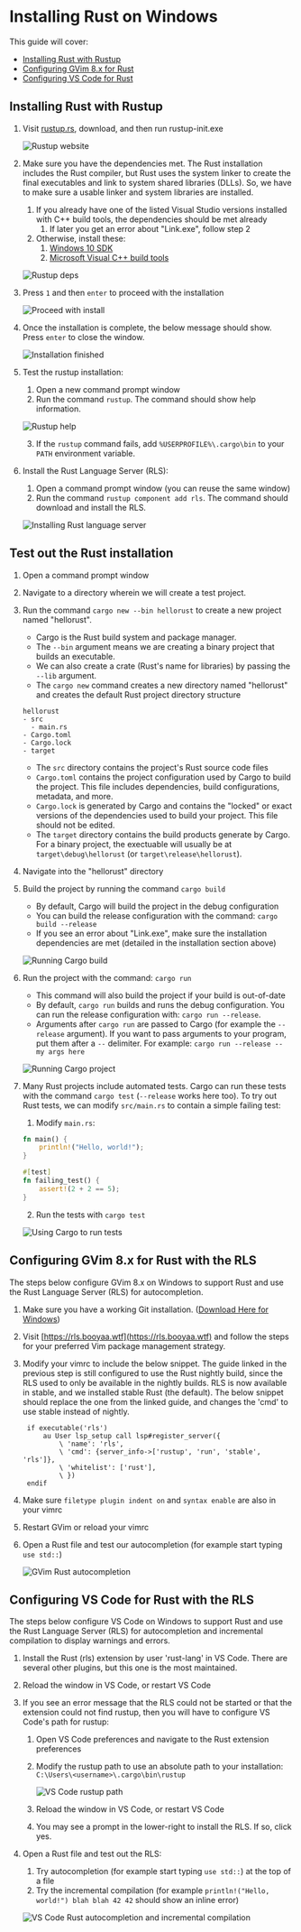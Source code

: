 # Installing Rust on Windows

This guide will cover:
  - [Installing Rust with Rustup](#installing-rust-with-rustup)
  - [Configuring GVim 8.x for Rust](#configuring-gvim-8x-for-rust-with-the-rls)
  - [Configuring VS Code for Rust](#configuring-vs-code-for-rust-with-the-rls)

## Installing Rust with Rustup

1. Visit [rustup.rs](https://rustup.rs), download, and then run rustup-init.exe

    ![Rustup website](./images/install/rustup.png)

2. Make sure you have the dependencies met. The Rust installation includes the Rust compiler, but Rust uses the system linker to create the final executables and link to system shared libraries (DLLs). So, we have to make sure a usable linker and system libraries are installed.
   1. If you already have one of the listed Visual Studio versions installed with C++ build tools, the dependencies should be met already
      1. If later you get an error about "Link.exe", follow step 2
   2. Otherwise, install these:
      1. [Windows 10 SDK](https://developer.microsoft.com/en-us/windows/downloads/windows-10-sdk)
      2. [Microsoft Visual C++ build tools](https://www.google.com/url?sa=t&rct=j&q=&esrc=s&source=web&cd=1&cad=rja&uact=8&ved=2ahUKEwj647KSzY_kAhXCPn0KHV5nC4IQFjAAegQIAhAB&url=https%3A%2F%2Fgo.microsoft.com%2Ffwlink%2F%3FLinkId%3D691126&usg=AOvVaw0geDw_h-TSCfzTMvYE2ZOw)

    ![Rustup deps](./images/install/rustup2.png)

3. Press `1` and then `enter` to proceed with the installation

    ![Proceed with install](./images/install/rustup3.png)

4. Once the installation is complete, the below message should show. Press `enter` to close the window.

    ![Installation finished](./images/install/rustup4.png)

5. Test the rustup installation:
   1. Open a new command prompt window
   2. Run the command `rustup`. The command should show help information.

    ![Rustup help](./images/install/rustuphelp.png)

   3. If the `rustup` command fails, add `%USERPROFILE%\.cargo\bin` to your `PATH` environment variable.

6. Install the Rust Language Server (RLS):
   1. Open a command prompt window (you can reuse the same window)
   2. Run the command `rustup component add rls`. The command should download and install the RLS.

    ![Installing Rust language server](./images/install/rustup5.png)

## Test out the Rust installation

1. Open a command prompt window
2. Navigate to a directory wherein we will create a test project.
3. Run the command `cargo new --bin hellorust` to create a new project named "hellorust".
   - Cargo is the Rust build system and package manager.
   - The `--bin` argument means we are creating a binary project that builds an executable.
   - We can also create a crate (Rust's name for libraries) by passing the `--lib` argument.
   - The `cargo new` command creates a new directory named "hellorust" and creates the default Rust project directory structure

    ```
    hellorust
    - src
      - main.rs
    - Cargo.toml
    - Cargo.lock
    - target
    ```

    - The `src` directory contains the project's Rust source code files
    - `Cargo.toml` contains the project configuration used by Cargo to build the project. This file includes dependencies, build configurations, metadata, and more.
    - `Cargo.lock` is generated by Cargo and contains the "locked" or exact versions of the dependencies used to build your project. This file should not be edited.
    - The `target` directory contains the build products generate by Cargo. For a binary project, the exectuable will usually be at `target\debug\hellorust` (or `target\release\hellorust`).

4. Navigate into the "hellorust" directory
5. Build the project by running the command `cargo build`
    - By default, Cargo will build the project in the debug configuration
    - You can build the release configuration with the command: `cargo build --release`
    - If you see an error about "Link.exe", make sure the installation dependencies are met (detailed in the installation section above)

    ![Running Cargo build](./images/install/cargobuild.png)

6. Run the project with the command: `cargo run`
    - This command will also build the project if your build is out-of-date
    - By default, `cargo run` builds and runs the debug configuration. You can run the release configuration with: `cargo run --release`.
    - Arguments after `cargo run` are passed to Cargo (for example the `--release` argument). If you want to pass arguments to your program, put them after a `--` delimiter. For example: `cargo run --release -- my args here`

    ![Running Cargo project](./images/install/cargorun.png)

7. Many Rust projects include automated tests. Cargo can run these tests with the command `cargo test` (`--release` works here too). To try out Rust tests, we can modify `src/main.rs` to contain a simple failing test:
   1. Modify `main.rs`:
   ```rust
   fn main() {
       println!("Hello, world!");
   }

   #[test]
   fn failing_test() {
       assert!(2 + 2 == 5);
   }
   ```
   2. Run the tests with `cargo test`

    ![Using Cargo to run tests](./images/install/cargotest.png)

## Configuring GVim 8.x for Rust with the RLS
The steps below configure GVim 8.x on Windows to support Rust and use the Rust Language Server (RLS) for autocompletion.

1. Make sure you have a working Git installation. ([Download Here for Windows](https://git-scm.com/download/win))
2. Visit [https://rls.booyaa.wtf](https://rls.booyaa.wtf) and follow the steps for your preferred Vim package management strategy.
3. Modify your vimrc to include the below snippet. The guide linked in the previous step is still configured to use the Rust nightly build, since the RLS used to only be available in the nightly builds. RLS is now available in stable, and we installed stable Rust (the default). The below snippet should replace the one from the linked guide, and changes the 'cmd' to use stable instead of nightly.
   
   ```
    if executable('rls')
        au User lsp_setup call lsp#register_server({
            \ 'name': 'rls',
            \ 'cmd': {server_info->['rustup', 'run', 'stable', 'rls']},
            \ 'whitelist': ['rust'],
            \ })
    endif
   ```
4. Make sure `filetype plugin indent on` and `syntax enable` are also in your vimrc
5. Restart GVim or reload your vimrc
6. Open a Rust file and test our autocompletion (for example start typing `use std::`)

    ![GVim Rust autocompletion](./images/install/gvimrls.png)

## Configuring VS Code for Rust with the RLS
The steps below configure VS Code on Windows to support Rust and use the Rust Language Server (RLS) for autocompletion and incremental compilation to display warnings and errors.

1. Install the Rust (rls) extension by user 'rust-lang' in VS Code. There are several other plugins, but this one is the most maintained.
2. Reload the window in VS Code, or restart VS Code
3. If you see an error message that the RLS could not be started or that the extension could not find rustup, then you will have to configure VS Code's path for rustup:
   1. Open VS Code preferences and navigate to the Rust extension preferences
   2. Modify the rustup path to use an absolute path to your installation: `C:\Users\<username>\.cargo\bin\rustup`

        ![VS Code rustup path](./images/install/vscode_rust.png)

   3. Reload the window in VS Code, or restart VS Code
   4. You may see a prompt in the lower-right to install the RLS. If so, click yes.

4. Open a Rust file and test out the RLS:
   1. Try autocompletion (for example start typing `use std::`) at the top of a file
   2. Try the incremental compilation (for example `println!("Hello, world!") blah blah 42 42` should show an inline error)
   
    ![VS Code Rust autocompletion and incremental compilation](./images/install/vscode_rust2.png)